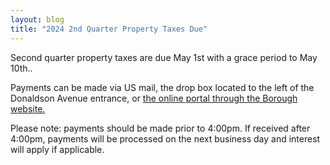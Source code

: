 ```yaml
---
layout: blog
title: "2024 2nd Quarter Property Taxes Due"
---
```


Second quarter property taxes are due May 1st with a grace period to May 10th..

Payments can be made via US mail, the drop box located to the left of the Donaldson Avenue entrance, or [the online portal through the Borough website.](https://www.cit-e.net/rutherford-nj/cn/TaxBill_Std/?tpid=15571)

Please note:  payments should be made prior to 4:00pm.  If received after 4:00pm, payments will be processed on the next business day and interest will apply if applicable.
